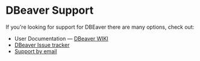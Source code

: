 # DBeaver Support

If you're looking for support for DBEaver there are many options, check out:

* User Documentation &mdash; [DBeaver WIKI](https://github.com/dbeaver/dbeaver/wiki)
* [DBeaver Issue tracker](https://github.com/dbeaver/dbeaver/issues)
* <a href="mailto:support@jkiss.org">Support by email</a>

